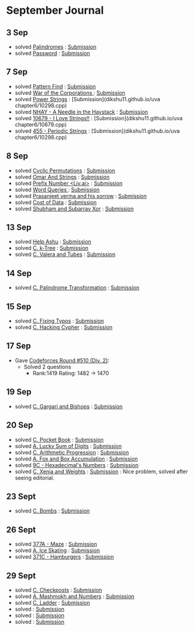 
# September Journal

## 3 Sep

* solved [Palindromes](https://www.hackerearth.com/practice/algorithms/string-algorithm/basics-of-string-manipulation/practice-problems/algorithm/palindromes-3/) : [Submission](https://www.hackerearth.com/submission/19996442/)
* solved [Password](https://www.hackerearth.com/practice/algorithms/string-algorithm/basics-of-string-manipulation/practice-problems/algorithm/password-1/) : [Submission](https://www.hackerearth.com/submission/19996598/)

## 7 Sep

* solved [Pattern Find](https://www.spoj.com/problems/NAJPF/) : [Submission](dikshu11.github.io/spoj/pattern.cpp)
* solved [ War of the Corporations ](https://codeforces.com/contest/625/problem/B) : [Submission](dikshu11.github.io/codeforces/625B.cpp)
* solved [Power Strings](https://uva.onlinejudge.org/external/102/10298.pdf) : [Submission](dikshu11.github.io/uva chapter6/10298.cpp)
* solved [NHAY - A Needle in the Haystack](https://www.spoj.com/problems/NHAY/) : [Submission](dikshu11.github.io/spoj/needle.cpp)
* solved [10679 - I Love Strings!!](https://uva.onlinejudge.org/external/106/10679.pdf) : [Submission](dikshu11.github.io/uva chapter6/10679.cpp)
* solved [455 - Periodic Strings](https://uva.onlinejudge.org/external/4/455.pdf) : [Submission](dikshu11.github.io/uva chapter6/10298.cpp)

## 8 Sep

* solved [Cyclic Permutations](https://www.hackerearth.com/practice/algorithms/string-algorithm/z-algorithm/practice-problems/algorithm/cyclic-permutations-15/) : [Submission](https://www.hackerearth.com/submission/20142635/)
* solved [Omar And Strings](https://www.hackerearth.com/practice/algorithms/string-algorithm/z-algorithm/practice-problems/algorithm/omar-and-strings-1/) : [Submission](https://www.hackerearth.com/submission/20155183/)
* solved [ Prefix Number <Liv.ai>](https://www.hackerearth.com/practice/algorithms/string-algorithm/z-algorithm/practice-problems/algorithm/prefix-number-f5c76976/) : [Submission](https://www.hackerearth.com/submission/20156870/)
* solved [ Word Queries ](https://www.hackerearth.com/practice/data-structures/advanced-data-structures/trie-keyword-tree/practice-problems/algorithm/dummy4-2/) : [Submission](https://www.hackerearth.com/submission/20183733/)
* solved [Prasanjeet verma and his sorrow](https://www.hackerearth.com/practice/data-structures/advanced-data-structures/trie-keyword-tree/practice-problems/algorithm/prasanjeet-verma-and-his-sorrow/) : [Submission](https://www.hackerearth.com/submission/20184286/)
* solved [Cost of Data](https://www.hackerearth.com/practice/data-structures/advanced-data-structures/trie-keyword-tree/practice-problems/algorithm/cost-of-data-11/) : [Submission](https://www.hackerearth.com/submission/20185529/)
* solved [Shubham and Subarray Xor](https://www.hackerearth.com/practice/data-structures/advanced-data-structures/trie-keyword-tree/practice-problems/algorithm/shubham-and-subarray-xor-d9e787a7/description/) : [Submission](https://www.hackerearth.com/submission/20191510/)

## 13 Sep

* solved [Help Ashu](https://www.hackerearth.com/practice/data-structures/advanced-data-structures/fenwick-binary-indexed-trees/practice-problems/algorithm/help-ashu-1/) : [Submission](https://www.hackerearth.com/submission/20290827/)
* solved [C. k-Tree](http://codeforces.com/problemset/problem/431/C) : [Submission](http://codeforces.com/contest/431/submission/42842743)
* solved [C. Valera and Tubes](http://codeforces.com/problemset/problem/441/C) : [Submission](http://codeforces.com/contest/441/submission/42843340)

## 14 Sep

* solved [C. Palindrome Transformation](http://codeforces.com/problemset/problem/486/C) : [Submission](http://codeforces.com/contest/486/submission/42873234)

## 15 Sep

* solved [C. Fixing Typos](http://codeforces.com/problemset/problem/363/C) : [Submission](http://codeforces.com/contest/363/submission/42902282)
* solved [C. Hacking Cypher](http://codeforces.com/problemset/problem/490/C) : [Submission](http://codeforces.com/contest/490/submission/42903339)


## 17 Sep

* Gave [Codeforces Round #510 (Div. 2)](http://codeforces.com/contest/1042):
  * Solved 2 questions
    * Rank:1419  Rating: 1482 → 1470
    
## 19 Sep
* solved [C. Gargari and Bishops](http://codeforces.com/problemset/problem/463/C) : [Submission](http://codeforces.com/contest/463/submission/43093808)

## 20 Sep
* solved [C. Pocket Book](http://codeforces.com/problemset/problem/152/C) : [Submission](http://codeforces.com/contest/152/submission/43103443)
* solved [A. Lucky Sum of Digits](http://codeforces.com/problemset/problem/109/A) : [Submission](http://codeforces.com/contest/109/submission/43104390)
* solved [C. Arithmetic Progression](http://codeforces.com/problemset/problem/382/C) : [Submission](http://codeforces.com/contest/382/submission/43107644)
* solved [A. Fox and Box Accumulation](http://codeforces.com/contest/388/problem/A) : [Submission](http://codeforces.com/contest/388/submission/43144937)
* solved [9C - Hexadecimal's Numbers](http://codeforces.com/problemset/problem/9/C) : [Submission](http://codeforces.com/contest/9/submission/43150347)
* solved [C. Xenia and Weights](http://codeforces.com/contest/339/problem/C) : [Submission](http://codeforces.com/contest/339/submission/43158427) : Nice problem, solved after seeing editorial.


## 23 Sept

* solved [C. Bombs](http://codeforces.com/contest/350/problem/C) : [Submission](http://codeforces.com/contest/350/submission/43339363)

## 26 Sept
* solved [377A - Maze](http://codeforces.com/problemset/problem/377/A) : [Submission](http://codeforces.com/contest/377/submission/43449430)
* solved [A. Ice Skating](http://codeforces.com/contest/217/problem/A) : [Submission](http://codeforces.com/contest/217/submission/43454886)
* solved [371C - Hamburgers](http://codeforces.com/problemset/problem/371/C) : [Submission](http://codeforces.com/contest/371/submission/43459350)

## 29 Sept
* solved [C. Checkposts](http://codeforces.com/contest/427/problem/C) : [Submission](http://codeforces.com/contest/427/submission/43571428)
* solved [A. Mashmokh and Numbers](http://codeforces.com/problemset/problem/414/A) : [Submission](http://codeforces.com/contest/414/submission/43583714)
* solved [C. Ladder](http://codeforces.com/problemset/problem/279/C) : [Submission](http://codeforces.com/contest/279/submission/43584983)
* solved []() : [Submission]()
* solved []() : [Submission]()
* solved []() : [Submission]()
